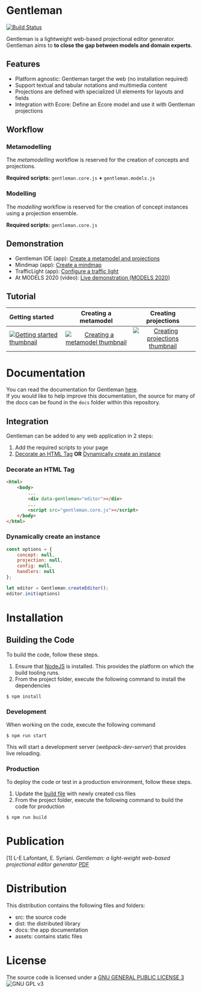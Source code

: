 # **Gentleman**

[![Build Status](https://travis-ci.org/geodes-sms/gentleman.svg?branch=master)](https://travis-ci.org/geodes-sms/gentleman)

Gentleman is a lightweight web-based projectional editor generator.  
Gentleman aims to **to close the gap between models and domain experts**.

## Features

- Platform agnostic: Gentleman target the web (no installation required)
- Support textual and tabular notations and multimedia content
- Projections are defined with specialized UI elements for layouts and fields
- Integration with Ecore: Define an Ecore model and use it with Gentleman projections

## Workflow

### **Metamodelling**

The *metamodelling* workflow is reserved for the creation of concepts and projections.

**Required scripts:** `gentleman.core.js` **+** `gentleman.models.js`

### **Modelling**

The *modelling* workflow is reserved for the creation of concept instances using a projection ensemble.

**Required scripts:** `gentleman.core.js`

## Demonstration

- Gentleman IDE (app): [Create a metamodel and projections](https://geodes-sms.github.io/gentleman/demo/app.html)
- Mindmap (app): [Create a mindmap](https://geodes-sms.github.io/gentleman/demo/mindmap.html)
- TrafficLight (app): [Configure a traffic light](https://geodes-sms.github.io/gentleman/demo/trafficlight.html)
- At MODELS 2020 (video): [Live demonstration (MODELS 2020)](https://youtu.be/wJ4hVZjmrv4)

## Tutorial

| Getting started        | Creating a metamodel           | Creating projections  |
|:------------- |:-------------:|:-----:|
| [![Getting started thumbnail](https://img.youtube.com/vi/kwcWam0_yNM/default.jpg)](https://youtu.be/kwcWam0_yNM)    | [![Creating a metamodel thumbnail](https://img.youtube.com/vi/GDl-tgEL3Yk/default.jpg)](https://youtu.be/GDl-tgEL3Yk) | [![Creating projections thumbnail](https://img.youtube.com/vi/2DcN7chsE6k/default.jpg)](https://youtu.be/2DcN7chsE6k) |

# Documentation

You can read the documentation for Gentleman [here](https://geodes-sms.github.io/gentleman/docs).  
If you would like to help improve this documentation, the source for many of the docs can be found in the `docs` folder within this repository.

## Integration

Gentleman can be added to any web application in 2 steps:

1. Add the required scripts to your page
2. [Decorate an HTML Tag](#decorate-an-html-tag) **OR** [Dynamically create an instance](#dynamically-create-an-instance)

### Decorate an HTML Tag

```html
<html>
    <body>
        ...
        <div data-gentleman="editor"></div>
        ...
        <script src="gentleman.core.js"></script>
    </body>
</html>
```

### Dynamically create an instance

```javascript
const options = {
    concept: null,
    projection: null, 
    config: null, 
    handlers: null
};

let editor = Gentleman.createEditor();
editor.init(options)
```

# Installation

## Building the Code

To build the code, follow these steps.

1. Ensure that [NodeJS](http://nodejs.org/) is installed. This provides the platform on which the build tooling runs.
2. From the project folder, execute the following command to install the dependencies

```
$ npm install
```

### Development

When working on the code, execute the following command

```
$ npm run start
```

This will start a development server (*webpack-dev-server*) that provides live reloading.

### Production

To deploy the code or test in a production environment, follow these steps.

1. Update the [build file](scripts/build.js) with newly created css files
2. From the project folder, execute the following command to build the code for production

```
$ npm run build
```
  
# Publication

[1] L-E Lafontant, E. Syriani. *Gentleman: a light-weight web-based projectional editor generator* [PDF](https://dl.acm.org/doi/pdf/10.1145/3417990.3421998)

# Distribution

This distribution contains the following files and folders:

- src: the source code
- dist: the distributed library
- docs: the app documentation
- assets: contains static files

# License

The source code is licensed under a [GNU GENERAL PUBLIC LICENSE 3](https://www.gnu.org/copyleft/gpl.html) ![GNU GPL v3](https://img.shields.io/badge/license-GPLv3-blue.svg)

